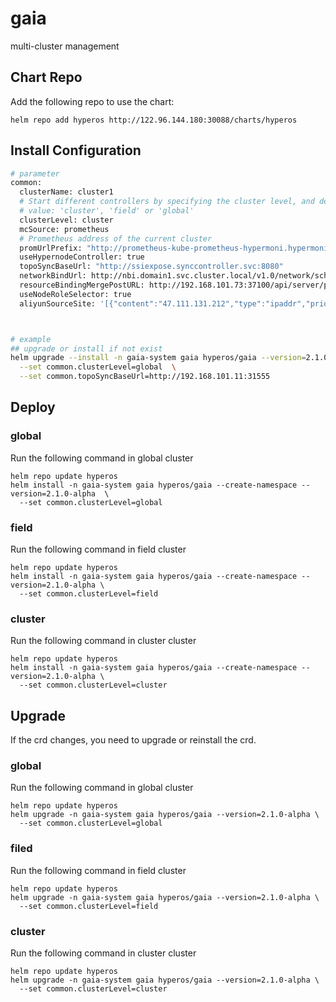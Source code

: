# gaia
multi-cluster management


## Chart Repo
Add the following repo to use the chart:
```console
helm repo add hyperos http://122.96.144.180:30088/charts/hyperos
```

## Install Configuration

```bash
# parameter
common:
  clusterName: cluster1
  # Start different controllers by specifying the cluster level, and decide whether to install gaia-scheduler.
  # value: 'cluster', 'field' or 'global'
  clusterLevel: cluster
  mcSource: prometheus
  # Prometheus address of the current cluster
  promUrlPrefix: "http://prometheus-kube-prometheus-hypermoni.hypermonitor:9090"
  useHypernodeController: true
  topoSyncBaseUrl: "http://ssiexpose.synccontroller.svc:8080"
  networkBindUrl: http://nbi.domain1.svc.cluster.local/v1.0/network/scheme        # only on field level
  resourceBindingMergePostURL: http://192.168.101.73:37100/api/server/preScheduleSchemeReceiver
  useNodeRoleSelector: true
  aliyunSourceSite: '[{"content":"47.111.131.212","type":"ipaddr","priority":"20","port":80,"weight":"10"}]'



# example
## upgrade or install if not exist
helm upgrade --install -n gaia-system gaia hyperos/gaia --version=2.1.0-alpha \
  --set common.clusterLevel=global  \
  --set common.topoSyncBaseUrl=http://192.168.101.11:31555
```

## Deploy

### global
Run the following command in global cluster
```console
helm repo update hyperos
helm install -n gaia-system gaia hyperos/gaia --create-namespace --version=2.1.0-alpha  \
  --set common.clusterLevel=global
```

### field
Run the following command in field cluster
```console
helm repo update hyperos
helm install -n gaia-system gaia hyperos/gaia --create-namespace --version=2.1.0-alpha \
  --set common.clusterLevel=field
```

### cluster
Run the following command in cluster cluster
```console
helm repo update hyperos
helm install -n gaia-system gaia hyperos/gaia --create-namespace --version=2.1.0-alpha \
  --set common.clusterLevel=cluster
```

## Upgrade

If the crd changes, you need to upgrade or reinstall the crd.

### global
Run the following command in global cluster
```console
helm repo update hyperos
helm upgrade -n gaia-system gaia hyperos/gaia --version=2.1.0-alpha \
  --set common.clusterLevel=global
```

### filed
Run the following command in field cluster
```console
helm repo update hyperos
helm upgrade -n gaia-system gaia hyperos/gaia --version=2.1.0-alpha \
  --set common.clusterLevel=field
```


### cluster
Run the following command in cluster cluster
```console
helm repo update hyperos
helm upgrade -n gaia-system gaia hyperos/gaia --version=2.1.0-alpha \
  --set common.clusterLevel=cluster
```
